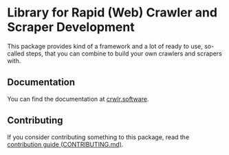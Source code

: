 # Library for Rapid (Web) Crawler and Scraper Development

This package provides kind of a framework and a lot of ready
to use, so-called steps, that you can combine to build your
own crawlers and scrapers with.

## Documentation

You can find the documentation at 
[crwlr.software](https://www.crwlr.software/packages/crawler/v0.4/getting-started).

## Contributing

If you consider contributing something to this package,
read the [contribution guide (CONTRIBUTING.md)](CONTRIBUTING.md).
